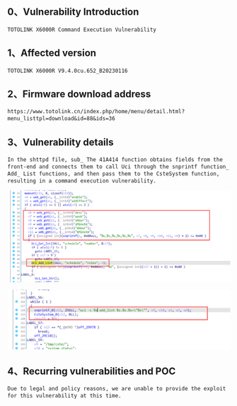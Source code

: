 ## 0、Vulnerability Introduction

```
TOTOLINK X6000R Command Execution Vulnerability
```

## 1、Affected version

```
TOTOLINK X6000R V9.4.0cu.652_B20230116
```

## 2、Firmware download address

```
https://www.totolink.cn/index.php/home/menu/detail.html?menu_listtpl=download&id=88&ids=36
```

## 3、Vulnerability details

```
In the shttpd file, sub_ The 41A414 function obtains fields from the front-end and connects them to call Uci through the snprintf function_ Add_ List functions, and then pass them to the CsteSystem function, resulting in a command execution vulnerability.
```

![image-20231018114544336](upload\image-20231018114544336.png)

![image-20231018114610759](upload\image-20231018114610759.png)

## 4、Recurring vulnerabilities and POC

```
Due to legal and policy reasons, we are unable to provide the exploit for this vulnerability at this time.
```